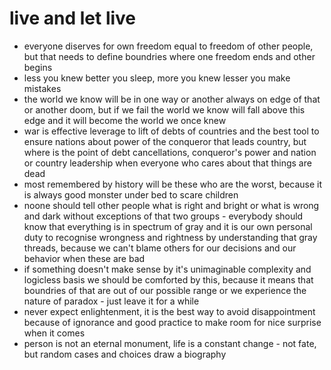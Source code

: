 
# live and let live
- everyone diserves for own freedom equal to freedom of other people, but that needs to define boundries where one freedom ends and other begins
- less you knew better you sleep, more you knew lesser you make mistakes
- the world we know will be in one way or another always on edge of that or another doom, but if we fail the world we know will fall above this edge and it will become the world we once knew
- war is effective leverage to lift of debts of countries and the best tool to ensure nations about power of the conqueror that leads country, but 
where is the point of debt cancellations, conqueror's power and nation or country leadership when everyone who cares about that things are dead
- most remembered by history will be these who are the worst, because it is always good monster under bed to scare children 
- noone should tell other people what is right and bright or what is wrong and dark without exceptions of that two groups - everybody should know that everything is in spectrum of gray and it is our own personal duty to recognise wrongness and rightness by understanding that gray threads, because we can't blame others for our decisions and our behavior when these are bad
- if something doesn't make sense by it's unimaginable complexity and logicless basis we should be comforted by this, because it means that boundries of that are out of our possible range or we experience the nature of paradox - just leave it for a while
- never expect enlightenment, it is the best way to avoid disappointment because of ignorance and good practice to make room for nice surprise when it comes
- person is not an eternal monument, life is a constant change - not fate, but random cases and choices draw a biography
<!--
### Hello World! 👋 

``` 
                          Asimov’s Three Laws
  ░░░░░░░░░░░░░░▒▒▒▒▒▒▒▒▒▓▓▓▓▓▓         ▓▓▓▓▓▓▒▒▒▒▒▒▒▒▒░░░░░░░░░░░░░░ 
 ░░░A robot may not▒▒▒▒▒▓▓▓▓     [-.-]     ▓▓▓▓▒A robot must obey ░░░░░░
░░injure a human being▒▓▓▓▓   »~°┘¤╬¤└°~«   ▓▓▓▓▒the orders given it░░░░░░   
 ░or, through inaction,▒▓▓▓▓      ╝↓╚      ▓▓▓▓▒▒by human beings░░░░░░░░░░ 
  ░░allow a human being▒▒▓▓▓▓      |      ▓▓▓▓▒▒except where such orders░░░░
   ░░to come to harm▒▒▒▒▒▒▓▓▓▓▓    ☼    ▓▓▓▓▓▒▒▒would conflict with░░░░░░░░░ 
    ░░░░░░░░░░░░░░▒▒▒▒▒▒▒▒▒▓▓▓▓▓▓     ▓▓▓▓▓▓▒▒▒▒▒▒the First Law░░░░░░░░░░░░
      ░░░░░░░░░░░░░░░░░░░░░░░░░░░░░░░░░░░░░░░░░░░░░░░░░░░░░░░░░░░░░░░░░░
    ░░░░░░░░░░ A robot must protect its own existence as long ░░░░░░░░░░
      ░░░░░░░░░░as such protection does not conflict with ░░░░░░░░░░
     ░░░░░░░░░░░░░░░░░░░░ the First or Second Laws░░░░░░░░░░░░░░░░░░░░
```
-->

